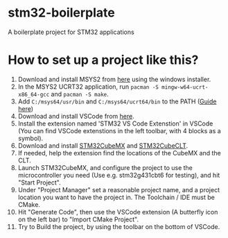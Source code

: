 # stm32-boilerplate
A boilerplate project for STM32 applications

# How to set up a project like this?

1. Download and install MSYS2 from [here](https://www.msys2.org/) using the windows installer.
2. In the MSYS2 UCRT32 application, run ```pacman -S mingw-w64-ucrt-x86_64-gcc``` and ```pacman -S make```.
3. Add ```C:/msys64/usr/bin``` and ```C:/msys64/ucrt64/bin``` to the PATH ([Guide here](https://www.architectryan.com/2018/03/17/add-to-the-path-on-windows-10/))
4. Download and install VSCode from [here](https://code.visualstudio.com/).
5. Install the extension named 'STM32 VS Code Extenstion' in VSCode (You can find VSCode extenstions in the left toolbar, with 4 blocks as a symbol).
6. Download and install [STM32CubeMX](https://www.st.com/en/development-tools/stm32cubemx.html) and [STM32CubeCLT](https://www.st.com/en/development-tools/stm32cubeclt.html).
7. If needed, help the extension find the locations of the CubeMX and the CLT.
8. Launch STM32CubeMX, and configure the project to use the microcontroller you need (Use e.g. stm32g431cbt6 for testing), and hit "Start Project".
9. Under "Project Manager" set a reasonable project name, and a project location you want to have the project in. The Toolchain / IDE must be CMake.
10. Hit "Generate Code", then use the VSCode extension (A butterfly icon on the left bar) to "Import CMake Project".
11. Try to Build the project, by using the toolbar on the bottom of VSCode.